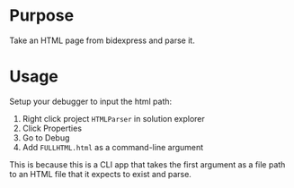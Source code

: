 ﻿# Purpose

Take an HTML page from bidexpress and parse it.


# Usage

Setup your debugger to input the html path:

1. Right click project `HTMLParser` in solution explorer
1. Click Properties
1. Go to Debug
1. Add `FULLHTML.html` as a command-line argument

This is because this is a CLI app that takes the first argument as a file path to an HTML file that it expects to exist and parse.
